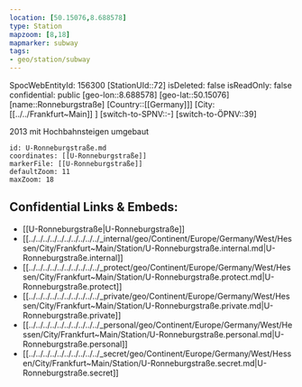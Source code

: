 ```yaml
---
location: [50.15076,8.688578]
type: Station 
mapzoom: [8,18] 
mapmarker: subway 
tags:
- geo/station/subway
---
```

SpocWebEntityId: 156300
[StationUId::72]
isDeleted: false
isReadOnly: false
confidential: public
[geo-lon::8.688578]
[geo-lat::50.15076]
[name::Ronneburgstraße]
[Country::[[Germany]]]
[City:[[../../Frankfurt~Main]] ]
[switch-to-SPNV::-]
[switch-to-ÖPNV::39]

2013 mit Hochbahnsteigen umgebaut

```leaflet
id: U-Ronneburgstraße.md
coordinates: [[U-Ronneburgstraße]]
markerFile: [[U-Ronneburgstraße]]
defaultZoom: 11 
maxZoom: 18
```


## Confidential Links & Embeds: 
- [[U-Ronneburgstraße|U-Ronneburgstraße]] 
- [[../../../../../../../../../../_internal/geo/Continent/Europe/Germany/West/Hessen/City/Frankfurt~Main/Station/U-Ronneburgstraße.internal.md|U-Ronneburgstraße.internal]] 
- [[../../../../../../../../../../_protect/geo/Continent/Europe/Germany/West/Hessen/City/Frankfurt~Main/Station/U-Ronneburgstraße.protect.md|U-Ronneburgstraße.protect]] 
- [[../../../../../../../../../../_private/geo/Continent/Europe/Germany/West/Hessen/City/Frankfurt~Main/Station/U-Ronneburgstraße.private.md|U-Ronneburgstraße.private]] 
- [[../../../../../../../../../../_personal/geo/Continent/Europe/Germany/West/Hessen/City/Frankfurt~Main/Station/U-Ronneburgstraße.personal.md|U-Ronneburgstraße.personal]] 
- [[../../../../../../../../../../_secret/geo/Continent/Europe/Germany/West/Hessen/City/Frankfurt~Main/Station/U-Ronneburgstraße.secret.md|U-Ronneburgstraße.secret]] 
